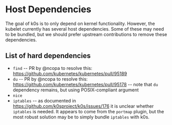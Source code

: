 # Host Dependencies

The goal of k0s is to only depend on kernel functionality. However, the kubelet
currently has several host dependencies. Some of these may need to be bundled,
but we should prefer upstream contributions to remove these dependencies.

## List of hard dependencies

- `find`
-- PR by @ncopa to resolve this: https://github.com/kubernetes/kubernetes/pull/95189
- `du`
-- PR by @ncopa to resolve this: https://github.com/kubernetes/kubernetes/pull/95178
-- note that `du` dependency remains, but using POSIX-compliant argument 
- `nice`
- `iptables`
-- as documented in https://github.com/k0sproject/k0s/issues/176 it is unclear whether `iptables` is needed. It appears to come from the `portmap` plugin, but the most robust solution may be to simply bundle `iptables` with k0s.
